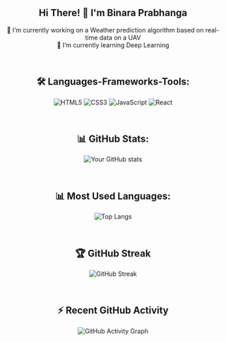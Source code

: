 <div align="center">
  
  ## Hi There! 👋 I'm Binara Prabhanga
  
  🌱 I’m currently working on a Weather prediction algorithm based on real-time data on a UAV  
  🌱 I’m currently learning Deep Learning 
  
  <br>
  
  ## 🛠 Languages-Frameworks-Tools:
  ![HTML5](https://img.shields.io/badge/-HTML5-0D1117?style=flat&logo=HTML5)
  ![CSS3](https://img.shields.io/badge/-CSS3-0D1117?style=flat&logo=CSS3)
  ![JavaScript](https://img.shields.io/badge/-JavaScript-0D1117?style=flat&logo=JavaScript)
  ![React](https://img.shields.io/badge/-React-0D1117?style=flat&logo=React)
  <!-- Add more icons as needed -->
  
  <br>
  
  ## 📊 GitHub Stats:
  ![Your GitHub stats](https://github-readme-stats.vercel.app/api?username=Binara-Prabhanga&show_icons=true&count_private=true&include_all_commits=true&theme=radical)
  
  <br>
  
  ## 📊 Most Used Languages:
  ![Top Langs](https://github-readme-stats.vercel.app/api/top-langs/?username=Binara-Prabhanga&layout=compact&langs_count=100&theme=radical)
  
  <br>
  
  ## 🏆 GitHub Streak
  ![GitHub Streak](https://github-readme-streak-stats.herokuapp.com/?user=Binara-Prabhanga&theme=radical)
  
  <br>
  
  ## ⚡ Recent GitHub Activity
  ![GitHub Activity Graph](https://activity-graph.herokuapp.com/graph?username=Binara-Prabhanga&theme=github)
  
  </div>
